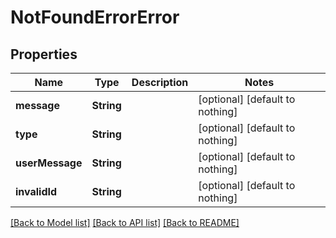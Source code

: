 # NotFoundErrorError


## Properties
Name | Type | Description | Notes
------------ | ------------- | ------------- | -------------
**message** | **String** |  | [optional] [default to nothing]
**type** | **String** |  | [optional] [default to nothing]
**userMessage** | **String** |  | [optional] [default to nothing]
**invalidId** | **String** |  | [optional] [default to nothing]


[[Back to Model list]](../README.md#models) [[Back to API list]](../README.md#api-endpoints) [[Back to README]](../README.md)


